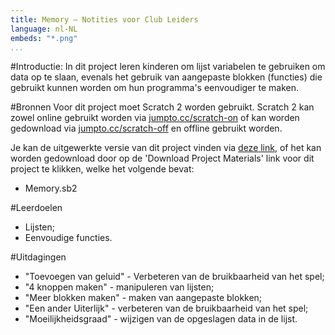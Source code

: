 ```yaml
---
title: Memory — Notities voor Club Leiders
language: nl-NL
embeds: "*.png"
...
```


#Introductie:
In dit project leren kinderen om lijst variabelen te gebruiken om data op te slaan, evenals het gebruik van aangepaste blokken (functies) die gebruikt kunnen worden om hun programma's eenvoudiger te maken.

#Bronnen
Voor dit project moet Scratch 2 worden gebruikt. Scratch 2 kan zowel online gebruikt worden via [jumpto.cc/scratch-on](http://jumpto.cc/scratch-on) of kan worden gedownload via [jumpto.cc/scratch-off](http://jumpto.cc/scratch-off) en offline gebruikt worden.

Je kan de uitgewerkte versie van dit project vinden via <a href="http://scratch.mit.edu/projects/34874510/#editor">deze link</a>, of het kan worden gedownload door op de 'Download Project Materials' link voor dit project te klikken, welke het volgende bevat:

+ Memory.sb2

#Leerdoelen
+ Lijsten;
+ Eenvoudige functies.

#Uitdagingen
+ "Toevoegen van geluid" - Verbeteren van de bruikbaarheid van het spel;
+ "4 knoppen maken" - manipuleren van lijsten;
+ "Meer blokken maken" - maken van aangepaste blokken;
+ "Een ander Uiterlijk" - verbeteren van de bruikbaarheid van het spel;
+ "Moeilijkheidsgraad" - wijzigen van de opgeslagen data in de lijst.
